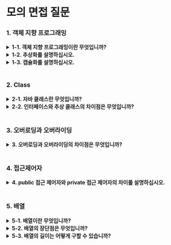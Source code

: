 <h1>모의 면접 질문

<h3>1. 객체 지향 프로그래밍</h3>
<details> 
  <summary><b>1-1. 객체 지향 프로그래밍이란 무엇입니까?</b></summary>
  프로그래밍에서 필요한 데이터를 추상화 시켜 상태와 행위를 가진 객체로 만들고, 객체들간의 상호작용을 통해 로직을 구성하는 프로그래밍 방법입니다.
  <br>  
  객체 지향 프로그래밍은 크게 추상화 , 캡슐화 , 상속 , 다형성 의 네가지 특징을 가집니다.
</details> 

<details> 
  <summary><b>1-2. 추상화를 설명하십시오.</b></summary>
  공통의 속성이나 기능을 묶어 이름을 붙이는 것을 말합니다. 
</details> 

<details> 
  <summary><b>1-3. 캡슐화를 설명하십시오.</b></summary>
  코드를 재수정 없이 재활용하기 위해 관련된 기능과 특성을 한 곳에 모으고 분류한 것입니다.
  <br>
  즉, 객체 지향 프로그래밍에서 기능과 특성을 한 곳에 모은 클래스를 캡슐에 분류한 것을 말합니다. 
  <br>
  타인이 외부에서 조작을 대비해 외부에서 특정 속성이나 메서드를 사용자가 사용할 수 없도록 숨겨놓는 기능도 합니다.
</details> 

<br>

<h3>2. Class</h3>
<details> 
  <summary><b>2-1. 자바 클래스란 무엇입니까?</b></summary>
  자바에서 모든 코드는 클래스 안에서 정의되며, 그 안에 변수와 메소드를 가집니다.
</details> 

<details> 
  <summary><b>2-2. 인터페이스와 추상 클래스의 차이점은 무엇입니까?</b></summary>
  인터페이스는 추상 메서드와 상수만을 가질 수 있으며, 다중 상속이 가능합니다. 구현 클래스에서는 인터페이스에 선언된 모든 메서드를 구현해야 합니다.
  <br>
  추상 클래스는 일반 메서드와 추상 메서드를 모두 가질 수 있으며, 다중 상속이 불가능합니다. 구현 클래스에서는 추상 클래스에 선언된 추상 메서드를 구현해야 하며, 일반 메서드는 구현해도 되고 구현하지 않아도 됩니다.
</details>

<br>

<h3>3. 오버로딩과 오버라이딩</h3>
<details> 
  <summary><b>3. 오버로딩과 오버라이딩의 차이점은 무엇입니까?</b></summary>
  오버 로딩은 같은 이름의 메서드를 매개변수의 개수나 타입에 따라 다르게 정의하는 것입니다.
  <br>
  오버 라이딩은 상위 클래스의 메서드를 하위 클래스에서 재정의 하는 것입니다.
</details>

<br>

<h3>4. 접근제어자</h3>
<details> 
  <summary><b>4. public 접근 제어자와 private 접근 제어자의 차이를 설명하십시오.</b></summary>
  Public 멤버는 같은 패키지 안의 클래스뿐 아니라, 다른 패키지 안의 클래스에서도 보입니다.
  <br>
  Private 멤버는 오로지 그 클래스에서만 보입니다. 같은 패키지 안의 다른 클래스라 할지라도 보이지 않습니다.
</details> 

<br>

<h3>5. 배열</h3>
<details> 
  <summary><b>5-1. 배열이란 무엇입니까?</b></summary>
  배열은 동일한 데이터 유형의 값 집합을 저장하는 데 사용되는 자료 구조입니다.
</details> 

<details> 
  <summary><b>5-2. 배열의 장단점은 무엇입니까?</b></summary>
  배열의 장점은 인덱스를 통해 빠르게 요소에 접근할 수 있으며 메모리 사용을 효율적으로 합니다.
  <br>
  배열의 단점은 크기를 변경할 수 없으며 요소를 추가하거나 삭제할 때 빈 공간을 남겨두어야 합니다.
</details> 

<details> 
  <summary><b>5-3. 배열의 길이는 어떻게 구할 수 있습니까?</b></summary>
  배열의 길이는 배열 변수의 length 속성을 사용하여 구할 수 있습니다.
</details> 
